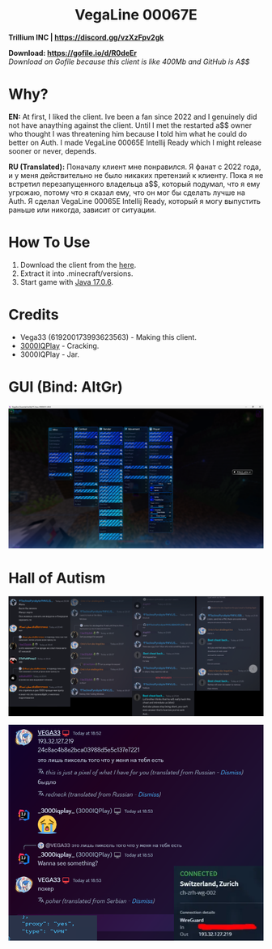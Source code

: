<h1 align="center">VegaLine 00067E</h1>

**Trillium INC | https://discord.gg/vzXzFpv2gk**

**Download: https://gofile.io/d/R0deEr** <br/>
*Download on Gofile because this client is like 400Mb and GitHub is A$$*

# Why?
**EN:** At first, I liked the client. Ive been a fan since 2022 and I genuinely did not have anaything against the client. Until I met the restarted a$$ owner who thought I was threatening him because I told him what he could do better on Auth. I made VegaLine 00065E Intellij Ready which I might release sooner or never, depends.

**RU (Translated):** Поначалу клиент мне понравился. Я фанат с 2022 года, и у меня действительно не было никаких претензий к клиенту. Пока я не встретил перезапущенного владельца a$$, который подумал, что я ему угрожаю, потому что я сказал ему, что он мог бы сделать лучше на Auth. Я сделал VegaLine 00065E Intellij Ready, который я могу выпустить раньше или никогда, зависит от ситуации.

[1]: https://github.com/3000IQPlay

# How To Use

1. Download the client from the [here](https://gofile.io/d/R0deEr).
2. Extract it into .minecraft/versions.
3. Start game with [Java 17.0.6](https://download.oracle.com/java/17/archive/jdk-17.0.6_windows-x64_bin.exe).

# Credits
- Vega33 (619200173993623563) - Making this client.
- [3000IQPlay][1] - Cracking.
- 3000IQPlay - Jar.

# GUI (Bind: AltGr)

![image](https://github.com/WalmartSolutions/VegaLine-00067E/blob/main/Assets/GUI.png?raw=true)

# Hall of Autism

![image](https://github.com/WalmartSolutions/VegaLine-00067E/blob/main/Assets/AutismCompilation.png?raw=true)

![image](https://github.com/WalmartSolutions/VegaLine-00067E/blob/main/Assets/VPN-Leak.png?raw=true)
